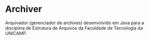 # Archiver
Arquivador (gerenciador de archives) desenvolvido em Java para a disciplina de Estrutura de Arquivos da Faculdade de Tecnologia da UNICAMP.
